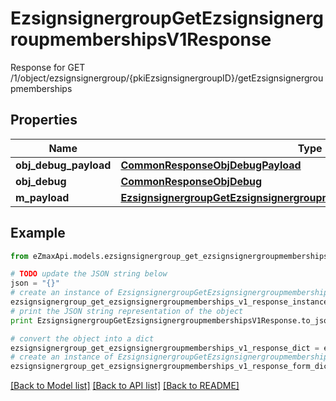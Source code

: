 # EzsignsignergroupGetEzsignsignergroupmembershipsV1Response

Response for GET /1/object/ezsignsignergroup/{pkiEzsignsignergroupID}/getEzsignsignergroupmemberships

## Properties

Name | Type | Description | Notes
------------ | ------------- | ------------- | -------------
**obj_debug_payload** | [**CommonResponseObjDebugPayload**](CommonResponseObjDebugPayload.md) |  | 
**obj_debug** | [**CommonResponseObjDebug**](CommonResponseObjDebug.md) |  | [optional] 
**m_payload** | [**EzsignsignergroupGetEzsignsignergroupmembershipsV1ResponseMPayload**](EzsignsignergroupGetEzsignsignergroupmembershipsV1ResponseMPayload.md) |  | 

## Example

```python
from eZmaxApi.models.ezsignsignergroup_get_ezsignsignergroupmemberships_v1_response import EzsignsignergroupGetEzsignsignergroupmembershipsV1Response

# TODO update the JSON string below
json = "{}"
# create an instance of EzsignsignergroupGetEzsignsignergroupmembershipsV1Response from a JSON string
ezsignsignergroup_get_ezsignsignergroupmemberships_v1_response_instance = EzsignsignergroupGetEzsignsignergroupmembershipsV1Response.from_json(json)
# print the JSON string representation of the object
print EzsignsignergroupGetEzsignsignergroupmembershipsV1Response.to_json()

# convert the object into a dict
ezsignsignergroup_get_ezsignsignergroupmemberships_v1_response_dict = ezsignsignergroup_get_ezsignsignergroupmemberships_v1_response_instance.to_dict()
# create an instance of EzsignsignergroupGetEzsignsignergroupmembershipsV1Response from a dict
ezsignsignergroup_get_ezsignsignergroupmemberships_v1_response_form_dict = ezsignsignergroup_get_ezsignsignergroupmemberships_v1_response.from_dict(ezsignsignergroup_get_ezsignsignergroupmemberships_v1_response_dict)
```
[[Back to Model list]](../README.md#documentation-for-models) [[Back to API list]](../README.md#documentation-for-api-endpoints) [[Back to README]](../README.md)


